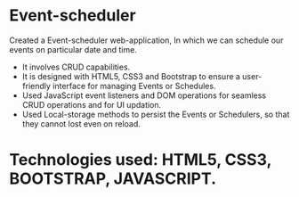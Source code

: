 # Event-scheduler
Created a Event-scheduler web-application, In which we can schedule our events on particular date and time.
- It involves CRUD capabilities.
- It is designed with HTML5, CSS3 and Bootstrap to ensure a user-friendly interface for managing Events or Schedules.
- Used JavaScript event listeners and DOM operations for seamless CRUD operations and for UI updation.
- Used Local-storage methods to persist the Events or Schedulers, so that they cannot lost even on reload.
# Technologies used: HTML5, CSS3, BOOTSTRAP, JAVASCRIPT.
